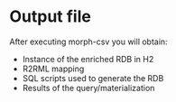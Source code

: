# Output file

After executing morph-csv you will obtain:

- Instance of the enriched RDB in H2
- R2RML mapping
- SQL scripts used to generate the RDB
- Results of the query/materialization